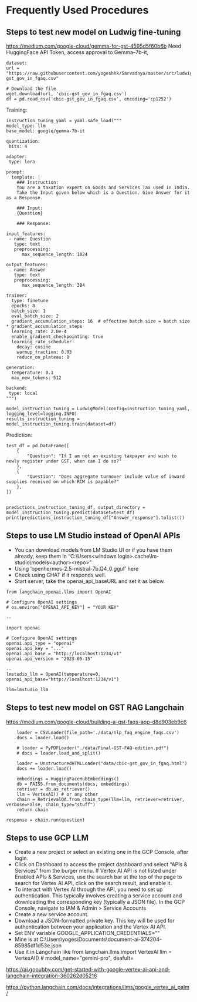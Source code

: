 # Frequently Used Procedures

## Steps to test new model on Ludwig fine-tuning 

https://medium.com/google-cloud/gemma-for-gst-4595d5f60b6b
Need HuggingFace API Token, access approval to Gemma–7b-it,

```
dataset:
url = "https://raw.githubusercontent.com/yogeshhk/Sarvadnya/master/src/ludwig/data/cbic-gst_gov_in_fgaq.csv"

# Download the file
wget.download(url, 'cbic-gst_gov_in_fgaq.csv')
df = pd.read_csv('cbic-gst_gov_in_fgaq.csv', encoding='cp1252')
```
Training:
```
instruction_tuning_yaml = yaml.safe_load("""
model_type: llm
base_model: google/gemma-7b-it

quantization:
 bits: 4

adapter:
 type: lora

prompt:
  template: |
    ### Instruction:
    You are a taxation expert on Goods and Services Tax used in India.
    Take the Input given below which is a Question. Give Answer for it as a Response.

    ### Input:
    {Question}

    ### Response:

input_features:
 - name: Question
   type: text
   preprocessing:
      max_sequence_length: 1024

output_features:
 - name: Answer
   type: text
   preprocessing:
      max_sequence_length: 384

trainer:
  type: finetune
  epochs: 8
  batch_size: 1
  eval_batch_size: 2
  gradient_accumulation_steps: 16  # effective batch size = batch size * gradient_accumulation_steps
  learning_rate: 2.0e-4
  enable_gradient_checkpointing: true
  learning_rate_scheduler:
    decay: cosine
    warmup_fraction: 0.03
    reduce_on_plateau: 0

generation:
  temperature: 0.1
  max_new_tokens: 512

backend:
 type: local
""")

model_instruction_tuning = LudwigModel(config=instruction_tuning_yaml,  logging_level=logging.INFO)
results_instruction_tuning = model_instruction_tuning.train(dataset=df)
```

Prediction:
```
test_df = pd.DataFrame([
    {
        "Question": "If I am not an existing taxpayer and wish to newly register under GST, when can I do so?"
    },
    {
        "Question": "Does aggregate turnover include value of inward supplies received on which RCM is payable?"
    },
])


predictions_instruction_tuning_df, output_directory = model_instruction_tuning.predict(dataset=test_df)
print(predictions_instruction_tuning_df["Answer_response"].tolist())
```

## Steps to use LM Studio instead of OpenAI APIs

- You can download models from LM Studio UI or if you have them already, keep them in “C:\Users\<windows login>\.cache\lm-studio\models\<author>\<repo>”
- Using ‘openhermes-2.5-mistral-7b.Q4_0.gguf’ here
- Check using CHAT if it responds well.
- Start server, take the openai_api_baseURL and set it as below.
```
from langchain_openai.llms import OpenAI

# Configure OpenAI settings
# os.environ["OPENAI_API_KEY"] = "YOUR KEY"

--

import openai

# Configure OpenAI settings
openai.api_type = "openai"
openai.api_key = "..."
openai.api_base = "http://localhost:1234/v1"
openai.api_version = "2023-05-15"

--
lmstudio_llm = OpenAI(temperature=0, openai_api_base="http://localhost:1234/v1")

llm=lmstudio_llm

```

## Steps to test new model on GST RAG  Langchain

https://medium.com/google-cloud/building-a-gst-faqs-app-d8d903eb9c6

```
    loader = CSVLoader(file_path='./data/nlp_faq_engine_faqs.csv')
    docs = loader.load()

    # loader = PyPDFLoader("./data/Final-GST-FAQ-edition.pdf")
    # docs = loader.load_and_split()

    loader = UnstructuredHTMLLoader("data/cbic-gst_gov_in_fgaq.html")
    docs += loader.load()

    embeddings = HuggingFaceHubEmbeddings()
    db = FAISS.from_documents(docs, embeddings)
    retriver = db.as_retriever()
    llm = VertexAI() # or any other
    chain = RetrievalQA.from_chain_type(llm=llm, retriever=retriver, verbose=False, chain_type="stuff")
    return chain

response = chain.run(question)
```

## Steps to use GCP LLM

- Create a new project or select an existing one in the GCP Console, after login.
- Click on Dashboard to access the project dashboard and select “APIs & Services” from the burger menu. If Vertex AI API is not listed under Enabled APIs & Services, use the search bar at the top of the page to search for Vertex AI API, click on the search result, and enable it.
- To interact with Vertex AI through the API, you need to set up authentication. This typically involves creating a service account and downloading the corresponding key (typically a JSON file). In the GCP Console, navigate to IAM & Admin > Service Accounts
- Create a new service account. 
- Download a JSON-formatted private key. This key will be used for authentication between your application and the Vertex AI API.
- Set ENV variable GOOGLE_APPLICATION_CREDENTIALS="<path to the JSON key file obtained in the authentication setup step>"
- Mine is at C:\Users\yoges\Documents\document-ai-374204-85985df1d53e.json
- Use it in Langchain like
from langchain.llms import VertexAI 
llm = VertexAI() # model_name="gemini-pro", deafult=

https://ai.gopubby.com/get-started-with-google-vertex-ai-api-and-langchain-integration-360262d05216

https://python.langchain.com/docs/integrations/llms/google_vertex_ai_palm/